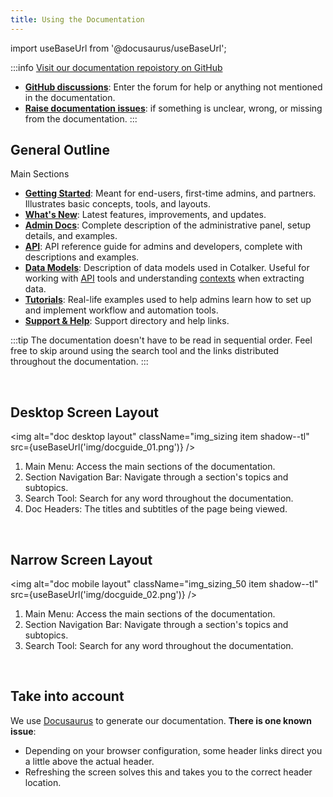```yaml
---
title: Using the Documentation
--- 
```


import useBaseUrl from '@docusaurus/useBaseUrl'; 

:::info [Visit our documentation repoistory on GitHub](https://github.com/Cotalker/documentation)
- [**GitHub discussions**](https://github.com/Cotalker/documentation/discussions): Enter the forum for help or anything not mentioned in the documentation.
- [**Raise documentation issues**](https://github.com/Cotalker/documentation/issues): if something is unclear, wrong, or missing from the documentation.
:::

## General Outline

<span className="hero__subtitle">Main Sections</span>

- [**Getting Started**](/docs/getting_started/intro_overview): Meant for end-users, first-time admins, and partners. Illustrates basic concepts, tools, and layouts.
- [**What's New**](/blog): Latest features, improvements, and updates.
- [**Admin Docs**](/docs/documentation/documentation_overview): Complete description of the administrative panel, setup details, and examples.
- [**API**](/docs/documentation/api/overview_api): API reference guide for admins and developers, complete with descriptions and examples.
- [**Data Models**](/docs/documentation/models/overview_model): Description of data models used in Cotalker. Useful for working with [API](/docs/documentation/api/overview_api) tools and understanding [contexts](/docs/documentation/automation/cotlang/triggers_and_contexts#context-language) when extracting data.
- [**Tutorials**](/docs/tutorials/tutorial_overview): Real-life examples used to help admins learn how to set up and implement workflow and automation tools.
- [**Support & Help**](/docs/support/support_overview): Support directory and help links.

:::tip
The documentation doesn't have to be read in sequential order. Feel free to skip around using the search tool and the links distributed throughout the documentation.
:::

<br/>
<div className="alert alert--secondary">

## Desktop Screen Layout

<img alt="doc desktop layout" className="img_sizing item shadow--tl" src={useBaseUrl('img/docguide_01.png')} />
<br/>

1. Main Menu: Access the main sections of the documentation.
2. Section Navigation Bar: Navigate through a section's topics and subtopics.
3. Search Tool: Search for any word throughout the documentation.
4. Doc Headers: The titles and subtitles of the page being viewed.

</div>
<br/>

<div className="alert alert--secondary">

## Narrow Screen Layout
<img alt="doc mobile layout" className="img_sizing_50 item shadow--tl" src={useBaseUrl('img/docguide_02.png')} />

1. Main Menu: Access the main sections of the documentation.
2. Section Navigation Bar: Navigate through a section's topics and subtopics.
3. Search Tool: Search for any word throughout the documentation.

</div>
<br/>

<div className="alert alert--warning">

## Take into account

We use [Docusaurus](https://docusaurus.io/) to generate our documentation. **There is one known issue**:
- Depending on your browser configuration, some header links direct you a little above the actual header.
- Refreshing the screen solves this and takes you to the correct header location.

</div>
